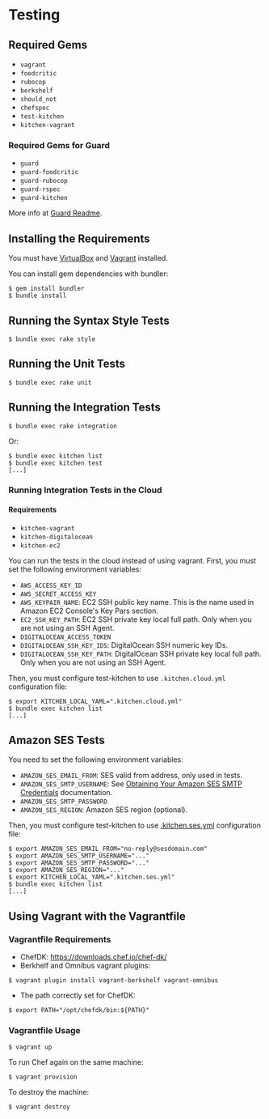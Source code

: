 Testing
=======

## Required Gems

* `vagrant`
* `foodcritic`
* `rubocop`
* `berkshelf`
* `should_not`
* `chefspec`
* `test-kitchen`
* `kitchen-vagrant`

### Required Gems for Guard

* `guard`
* `guard-foodcritic`
* `guard-rubocop`
* `guard-rspec`
* `guard-kitchen`

More info at [Guard Readme](https://github.com/guard/guard#readme).

## Installing the Requirements

You must have [VirtualBox](https://www.virtualbox.org/) and [Vagrant](http://www.vagrantup.com/) installed.

You can install gem dependencies with bundler:

    $ gem install bundler
    $ bundle install

## Running the Syntax Style Tests

    $ bundle exec rake style

## Running the Unit Tests

    $ bundle exec rake unit

## Running the Integration Tests

    $ bundle exec rake integration

Or:

    $ bundle exec kitchen list
    $ bundle exec kitchen test
    [...]

### Running Integration Tests in the Cloud

#### Requirements

* `kitchen-vagrant`
* `kitchen-digitalocean`
* `kitchen-ec2`

You can run the tests in the cloud instead of using vagrant. First, you must set the following environment variables:

* `AWS_ACCESS_KEY_ID`
* `AWS_SECRET_ACCESS_KEY`
* `AWS_KEYPAIR_NAME`: EC2 SSH public key name. This is the name used in Amazon EC2 Console's Key Pars section.
* `EC2_SSH_KEY_PATH`: EC2 SSH private key local full path. Only when you are not using an SSH Agent.
* `DIGITALOCEAN_ACCESS_TOKEN`
* `DIGITALOCEAN_SSH_KEY_IDS`: DigitalOcean SSH numeric key IDs.
* `DIGITALOCEAN_SSH_KEY_PATH`: DigitalOcean SSH private key local full path. Only when you are not using an SSH Agent.

Then, you must configure test-kitchen to use `.kitchen.cloud.yml` configuration file:

    $ export KITCHEN_LOCAL_YAML=".kitchen.cloud.yml"
    $ bundle exec kitchen list
    [...]

## Amazon SES Tests

You need to set the following environment variables:

* `AMAZON_SES_EMAIL_FROM`: SES valid from address, only used in tests.
* `AMAZON_SES_SMTP_USERNAME`: See [Obtaining Your Amazon SES SMTP Credentials](http://docs.aws.amazon.com/ses/latest/DeveloperGuide/smtp-credentials.html) documentation.
* `AMAZON_SES_SMTP_PASSWORD`
* `AMAZON_SES_REGION`: Amazon SES region (optional).

Then, you must configure test-kitchen to use [.kitchen.ses.yml](/.kitchen.ses.yml) configuration file:

    $ export AMAZON_SES_EMAIL_FROM="no-reply@sesdomain.com"
    $ export AMAZON_SES_SMTP_USERNAME="..."
    $ export AMAZON_SES_SMTP_PASSWORD="..."
    $ export AMAZON_SES_REGION="..."
    $ export KITCHEN_LOCAL_YAML=".kitchen.ses.yml"
    $ bundle exec kitchen list
    [...]

## Using Vagrant with the Vagrantfile

### Vagrantfile Requirements

* ChefDK: https://downloads.chef.io/chef-dk/
* Berkhelf and Omnibus vagrant plugins:
```
$ vagrant plugin install vagrant-berkshelf vagrant-omnibus
```
* The path correctly set for ChefDK:
```
$ export PATH="/opt/chefdk/bin:${PATH}"
```
### Vagrantfile Usage

    $ vagrant up

To run Chef again on the same machine:

    $ vagrant provision

To destroy the machine:

    $ vagrant destroy
